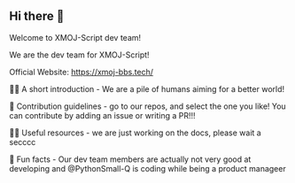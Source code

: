 ## Hi there 👋

Welcome to XMOJ-Script dev team!

We are the dev team for XMOJ-Script!

Official Website:
https://xmoj-bbs.tech/

🙋‍♀️ A short introduction - We are a pile of humans aiming for a better world!

🌈 Contribution guidelines - go to our repos, and select the one you like! You can contribute by adding an issue or writing a PR!!!

👩‍💻 Useful resources - we are just working on the docs, please wait a secccc

🍿 Fun facts - Our dev team members are actually not very good at developing and @PythonSmall-Q is coding while being a product manageer
